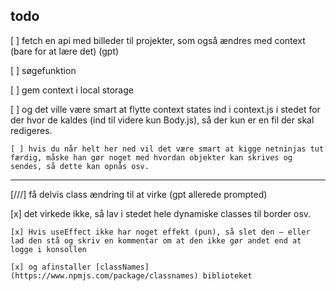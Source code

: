 
## todo


[ ] fetch en api med billeder til projekter, som også ændres med context (bare for at lære det) (gpt)

[ ] søgefunktion

[ ] gem context i local storage

[ ] og det ville være smart at flytte context states ind i context.js i stedet for der hvor de kaldes (ind til videre kun Body.js), så der kun er en fil der skal redigeres.

    [ ] hvis du når helt her ned vil det være smart at kigge netninjas tut færdig, måske han gør noget med hvordan objekter kan skrives og sendes, så dette kan opnås osv.

---

[///] få delvis class ændring til at virke (gpt allerede prompted)

[x] det virkede ikke, så lav i stedet hele dynamiske classes til border osv.

    [x] Hvis useEffect ikke har noget effekt (pun), så slet den — eller lad den stå og skriv en kommentar om at den ikke gør andet end at logge i konsollen

    [x] og afinstaller [classNames](https://www.npmjs.com/package/classnames) biblioteket

